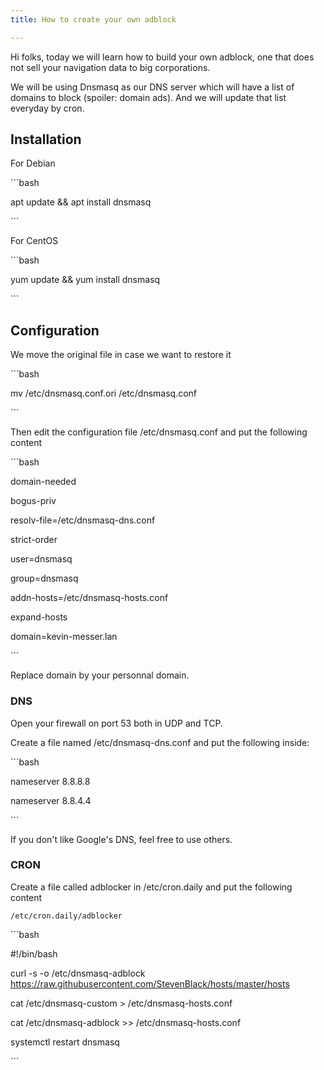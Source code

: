 ```yaml
---
title: How to create your own adblock

---
```

Hi folks, today we will learn how to build your own adblock, one that does not sell your navigation data to big corporations.

We will be using Dnsmasq as our DNS server which will have a list of domains to block (spoiler: domain ads). And we will update that list everyday by cron.

## Installation

For Debian

\`\`\`bash

apt update && apt install dnsmasq

\`\`\`

For CentOS

\`\`\`bash

yum update && yum install dnsmasq

\`\`\`

## Configuration

We move the original file in case we want to restore it

\`\`\`bash

mv /etc/dnsmasq.conf.ori /etc/dnsmasq.conf

\`\`\`

Then edit the configuration file /etc/dnsmasq.conf and put the following content

\`\`\`bash

domain-needed

bogus-priv

resolv-file=/etc/dnsmasq-dns.conf

strict-order

user=dnsmasq

group=dnsmasq

addn-hosts=/etc/dnsmasq-hosts.conf

expand-hosts

domain=kevin-messer.lan

\`\`\`

Replace domain by your personnal domain.

### DNS

Open your firewall on port 53 both in UDP and TCP.

Create a file named /etc/dnsmasq-dns.conf and put the following inside:

\`\`\`bash

nameserver 8.8.8.8

nameserver 8.8.4.4

\`\`\`

If you don't like Google's DNS, feel free to use others.

### CRON

Create a file called adblocker in /etc/cron.daily and put the following content

    /etc/cron.daily/adblocker

\`\`\`bash

\#!/bin/bash

curl -s -o /etc/dnsmasq-adblock https://raw.githubusercontent.com/StevenBlack/hosts/master/hosts

cat /etc/dnsmasq-custom > /etc/dnsmasq-hosts.conf

cat /etc/dnsmasq-adblock >> /etc/dnsmasq-hosts.conf

systemctl restart dnsmasq

\`\`\`